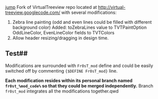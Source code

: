 [jump](#jump)
Fork of VirtualTreeview repo located at http://virtual-treeview.googlecode.com/ with several modifications:

1. Zebra line painting (odd and even lines could be filled with different background color)
   Added: toZebraLines value to TVTPaintOption
          OddLineColor, EvenLineColor fields to TVTColors
2. Allow header resizing/dragging in design time.
 

## <a name="jump"></a>Test##
Modifications are surrounded with `Fr0sT_mod` define and could be easily switched off by commenting `{$DEFINE Fr0sT_mod}` line.

**Each modification resides within its personal branch named `fr0st_%mod_code%` so that they could be merged independently.**
Branch `fr0st_mod` integrates all the modifications together.qwd
